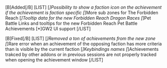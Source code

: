 [B]Added[/B]
[LIST]
[*]Possibility to show a faction icon on the achievement if the achievement is faction specific
[*]More sub zones for The Forbidden Reach
[*]Tooltip data for the new Forbidden Reach Dragon Races
[*]Pet Battle Links and tooltips for the new Forbidden Reach Pet Battle Achievements
[*]GW2 UI support
[/LIST]

[B]Fixed[/B]
[LIST]
[*]Removed a ton of achievements from the new zone
[*]Rare error when an achievement of the opposing faction has more criteria than is visible by the current faction
[*]Keybindings names
[*]Achievements trakced by other addons or in previous sessions are not properly tracked when opening the achievement window
[/LIST]
